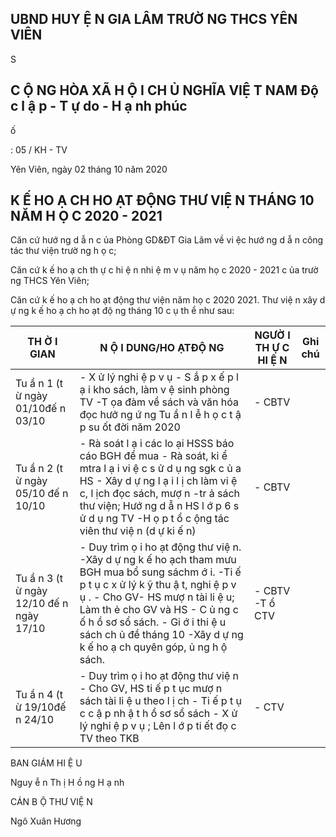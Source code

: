 ## UBND HUY Ệ N GIA LÂM TRƯỜ NG THCS YÊN VIÊN

S

## C Ộ NG HÒA XÃ H Ộ I CH Ủ NGHĨA VIỆ T NAM Độ c l ậ p - T ự do - H ạ nh phúc

ố

:  05 / KH - TV

Yên Viên, ngày  02  tháng 10 năm 2020

## K Ế HO Ạ CH HO ẠT ĐỘNG THƯ VIỆ N THÁNG 10 NĂM H Ọ C  2020 - 2021

Căn cứ hướ ng d ẫ n c ủa Phòng GD&amp;ĐT Gia Lâm về vi ệc hướ ng d ẫ n công tác thư viện trườ ng h ọ c;

Căn cứ k ế ho ạ ch th ự c hi ệ n nhi ệ m v ụ năm họ c 2020 - 2021 c ủa trườ ng THCS Yên Viên;

Căn cứ k ế ho ạ ch ho ạt động thư viện năm họ c 2020 2021. Thư việ n xây d ự ng k ế ho ạ ch ho ạt độ ng tháng 10 c ụ th ể như sau:

| TH Ờ I GIAN                              | N Ộ I DUNG/HO ẠTĐỘ NG                                                                                                                                                                                                                                                                                                       | NGƯỜ I TH Ự C HI Ệ N   | Ghi chú   |
|------------------------------------------|-----------------------------------------------------------------------------------------------------------------------------------------------------------------------------------------------------------------------------------------------------------------------------------------------------------------------------|------------------------|-----------|
| Tu ầ n 1 (t ừ ngày 01/10đế n 03/10       | - X ử lý nghi ệ p v ụ - S ắ p x ế p l ạ i kho sách, làm v ệ sinh phòng TV -T ọa đàm về sách và văn hóa đọc hưở ng ứ ng Tu ầ n l ễ h ọ c t ậ p su ốt đời năm 2020                                                                                                                                                            | - CBTV                 |           |
| Tu ầ n 2 (t ừ ngày 05/10 đế n 10/10      | - Rà soát l ạ i các lo ại HSSS báo cáo BGH để mua - Rà soát, ki ể mtra l ạ i vi ệ c s ử d ụ ng sgk c ủ a HS - Xây d ự ng l ạ i l ị ch làm vi ệ c, l ịch đọc sách, mượ n -tr ả sách thư viện; Hướ ng d ẫ n HS l ớ p 6 s ử d ụ ng TV -H ọ p t ổ c ộng tác viên thư việ n (d ự ki ế n)                                         | - CBTV                 |           |
| Tu ầ n 3 (t ừ ngày 12/10 đế n ngày 17/10 | - Duy trìm ọ i ho ạt động thư việ n. -Xây d ự ng k ế ho ạch tham mưu BGH mua bổ sung sáchm ớ i. -Ti ế p t ụ c x ử lý k ỹ thu ậ t, nghi ệ p v ụ . - Cho GV- HS mượ n tài li ệ u; Làm th ẻ cho GV và HS - C ủ ng c ố h ồ sơ sổ sách. - Gi ớ i thi ệ u sách ch ủ đề tháng 10 -Xây d ự ng k ế ho ạ ch quyên góp, ủ ng h ộ sách. | - CBTV -T ổ CTV        |           |
| Tu ầ n 4 (t ừ 19/10đế n 24/10            | - Duy trìm ọ i ho ạt động thư việ n - Cho GV, HS ti ế p t ục mượ n sách tài li ệ u theo l ị ch - Ti ế p t ụ c c ậ p nh ậ t h ồ sơ sổ sách - X ử lý nghi ệ p v ụ ; Lên l ớ p ti ết đọ c TV theo TKB                                                                                                                          | - CTV                  |           |

BAN GIÁM HI Ệ U

Nguy ễ n Th ị H ồ ng H ạ nh

CÁN B Ộ THƯ VIỆ N

Ngô Xuân Hương